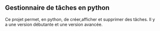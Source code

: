 ## Gestionnaire de tâches en python

Ce projet permet, en python, de créer,afficher et supprimer des tâches.
Il y a une version débutante et une version avancée.
